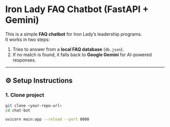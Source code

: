 # Iron Lady FAQ Chatbot (FastAPI + Gemini)

This is a simple **FAQ chatbot** for Iron Lady’s leadership programs.  
It works in two steps:
1. Tries to answer from a **local FAQ database** (`db.json`).
2. If no match is found, it falls back to **Google Gemini** for AI-powered responses.


---

## ⚙️ Setup Instructions

### 1. Clone project
```bash
git clone <your-repo-url>
cd chat-bot

uvicorn main:app --reload --port 8000
